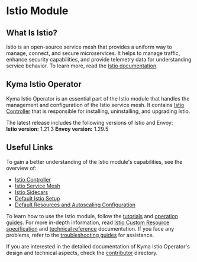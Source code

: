 # Istio Module

## What Is Istio?

Istio is an open-source service mesh that provides a uniform way to manage, connect, and secure microservices. It helps to manage traffic, enhance security capabilities, and provide telemetry data for understanding service behavior. To learn more, read the [Istio documentation](https://istio.io/latest/).

## Kyma Istio Operator

Kyma Istio Operator is an essential part of the Istio module that handles the management and configuration of the Istio service mesh. It contains [Istio Controller](./00-10-overview-istio-controller.md) that is responsible for installing, uninstalling, and upgrading Istio.

The latest release includes the following versions of Istio and Envoy:  
**Istio version:** 1.21.3
**Envoy version:** 1.29.5

## Useful Links

To gain a better understanding of the Istio module's capabilities, see the overview of:
- [Istio Controller](./00-10-overview-istio-controller.md)
- [Istio Service Mesh](./00-20-overview-service-mesh.md)
- [Istio Sidecars](./00-30-overview-istio-sidecars.md)
- [Default Istio Setup](./00-40-overview-istio-setup.md)
- [Default Resources and Autoscaling Configuration](./00-50-resource-configuration.md)

To learn how to use the Istio module, follow the [tutorials](./tutorials/) and [operation guides](./operation-guides/). For more in-depth information, read [Istio Custom Resource specification](./04-00-istio-custom-resource.md) and [technical reference](./technical-reference/) documentation. If you face any problems, refer to the [troubleshooting guides](./troubleshooting/) for assistance.

If you are interested in the detailed documentation of Kyma Istio Operator's design and technical aspects, check the [contributor](https://github.com/kyma-project/istio/tree/main/docs/contributor) directory.